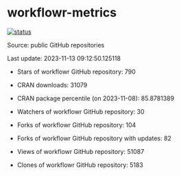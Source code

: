 
<!-- README.md is generated from README.Rmd. Please edit that file -->

# workflowr-metrics

[![status](https://github.com/workflowr/workflowr-metrics/workflows/metrics/badge.svg)](https://github.com/workflowr/workflowr-metrics/actions/workflows/metrics.yaml)

Source: public GitHub repositories

Last update: 2023-11-13 09:12:50.125118

<!--





* Weekly active projects (unique users):  ()

* Monthly active projects (unique users):  ()

* Number of workflowr projects on GitHub: 


-->

  - Stars of workflowr GitHub repository: 790

  - CRAN downloads: 31079

  - CRAN package percentile (on 2023-11-08): 85.8781389

  - Watchers of workflowr GitHub repository: 30

  - Forks of workflowr GitHub repository: 104

  - Forks of workflowr GitHub repository with updates: 82

  - Views of workflowr GitHub repository: 51087

  - Clones of workflowr GitHub repository: 5183
